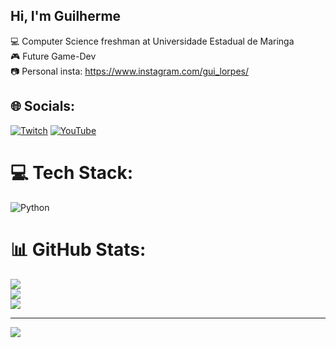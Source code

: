 ## Hi, I'm Guilherme

💻 Computer Science freshman at Universidade Estadual de Maringa<br/>
🎮 Future Game-Dev<br/>
📷 Personal insta: https://www.instagram.com/gui_lorpes/<br/>

## 🌐 Socials:
[![Twitch](https://img.shields.io/badge/Twitch-%239146FF.svg?logo=Twitch&logoColor=white)](https://twitch.tv/guilorpes) [![YouTube](https://img.shields.io/badge/YouTube-%23FF0000.svg?logo=YouTube&logoColor=white)](https://youtube.com/@GuiLorpes) 

# 💻 Tech Stack:
![Python](https://img.shields.io/badge/python-3670A0?style=for-the-badge&logo=python&logoColor=ffdd54)
# 📊 GitHub Stats:
![](https://github-readme-stats.vercel.app/api?username=GuiLorpes&theme=vision-friendly-dark&hide_border=false&include_all_commits=false&count_private=false)<br/>
![](https://nirzak-streak-stats.vercel.app/?user=GuiLorpes&theme=vision-friendly-dark&hide_border=false)<br/>
![](https://github-readme-stats.vercel.app/api/top-langs/?username=GuiLorpes&theme=vision-friendly-dark&hide_border=false&include_all_commits=false&count_private=false&layout=compact)

---
[![](https://visitcount.itsvg.in/api?id=GuiLorpes&icon=0&color=0)](https://visitcount.itsvg.in)

<!-- Proudly created with GPRM ( https://gprm.itsvg.in ) -->
